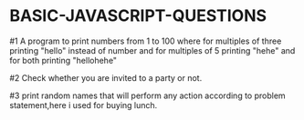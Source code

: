 # BASIC-JAVASCRIPT-QUESTIONS
#1
A program to print numbers from 1 to 100 where for multiples of three printing "hello"
instead of number and for multiples of 5 printing "hehe"
and for both printing "hellohehe"

#2
Check whether you are invited to a party or not.

#3
print random names that will perform any action according to problem statement,here i used for buying lunch.
